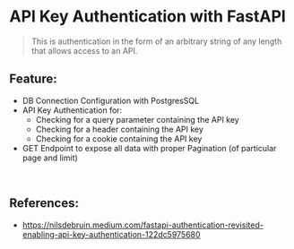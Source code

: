 # API Key Authentication with FastAPI

> This is authentication in the form of an arbitrary string of any length that allows access to an API.

## Feature:

- DB Connection Configuration with PostgresSQL
- API Key Authentication for:
  - Checking for a query parameter containing the API key
  - Checking for a header containing the API key
  - Checking for a cookie containing the API key
- GET Endpoint to expose all data with proper Pagination (of particular page and limit)

<br />

## References:

- https://nilsdebruin.medium.com/fastapi-authentication-revisited-enabling-api-key-authentication-122dc5975680
